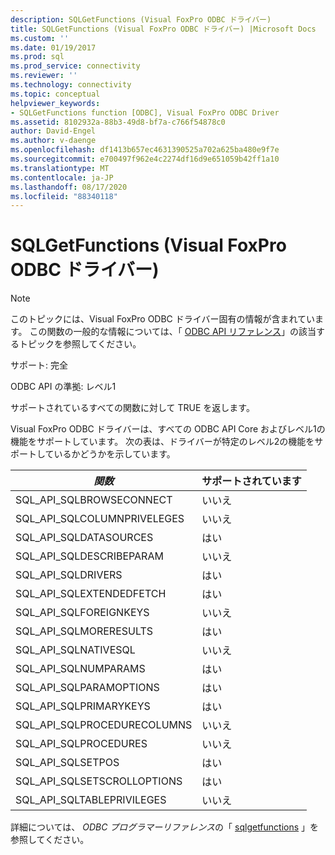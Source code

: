 ```yaml
---
description: SQLGetFunctions (Visual FoxPro ODBC ドライバー)
title: SQLGetFunctions (Visual FoxPro ODBC ドライバー) |Microsoft Docs
ms.custom: ''
ms.date: 01/19/2017
ms.prod: sql
ms.prod_service: connectivity
ms.reviewer: ''
ms.technology: connectivity
ms.topic: conceptual
helpviewer_keywords:
- SQLGetFunctions function [ODBC], Visual FoxPro ODBC Driver
ms.assetid: 8102932a-88b3-49d8-bf7a-c766f54878c0
author: David-Engel
ms.author: v-daenge
ms.openlocfilehash: df1413b657ec4631390525a702a625ba480e9f7e
ms.sourcegitcommit: e700497f962e4c2274df16d9e651059b42ff1a10
ms.translationtype: MT
ms.contentlocale: ja-JP
ms.lasthandoff: 08/17/2020
ms.locfileid: "88340118"
---
```

# <a name="sqlgetfunctions-visual-foxpro-odbc-driver"></a>SQLGetFunctions (Visual FoxPro ODBC ドライバー)
> [!NOTE]  
>  このトピックには、Visual FoxPro ODBC ドライバー固有の情報が含まれています。 この関数の一般的な情報については、「 [ODBC API リファレンス](../../odbc/reference/syntax/odbc-api-reference.md)」の該当するトピックを参照してください。  
  
 サポート: 完全  
  
 ODBC API の準拠: レベル1  
  
 サポートされているすべての関数に対して TRUE を返します。  
  
 Visual FoxPro ODBC ドライバーは、すべての ODBC API Core およびレベル1の機能をサポートしています。 次の表は、ドライバーが特定のレベル2の機能をサポートしているかどうかを示しています。  
  
|*関数*|サポートされています|  
|----------------|---------------|  
|SQL_API_SQLBROWSECONNECT|いいえ|  
|SQL_API_SQLCOLUMNPRIVELEGES|いいえ|  
|SQL_API_SQLDATASOURCES|はい|  
|SQL_API_SQLDESCRIBEPARAM|いいえ|  
|SQL_API_SQLDRIVERS|はい|  
|SQL_API_SQLEXTENDEDFETCH|はい|  
|SQL_API_SQLFOREIGNKEYS|いいえ|  
|SQL_API_SQLMORERESULTS|はい|  
|SQL_API_SQLNATIVESQL|いいえ|  
|SQL_API_SQLNUMPARAMS|はい|  
|SQL_API_SQLPARAMOPTIONS|はい|  
|SQL_API_SQLPRIMARYKEYS|はい|  
|SQL_API_SQLPROCEDURECOLUMNS|いいえ|  
|SQL_API_SQLPROCEDURES|いいえ|  
|SQL_API_SQLSETPOS|はい|  
|SQL_API_SQLSETSCROLLOPTIONS|はい|  
|SQL_API_SQLTABLEPRIVILEGES|いいえ|  
  
 詳細については、 *ODBC プログラマーリファレンス*の「 [sqlgetfunctions](../../odbc/reference/syntax/sqlgetfunctions-function.md) 」を参照してください。
